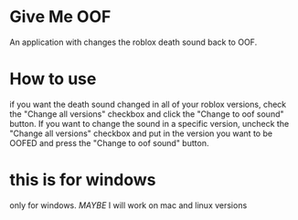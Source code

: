 # Give Me OOF
An application with changes the roblox death sound back to OOF.

# How to use
if you want the death sound changed in all of your roblox versions, check the "Change all versions" checkbox and click the "Change to oof sound" button.
If you want to change the sound in a specific version, uncheck the "Change all versions" checkbox and put in the version you want to be OOFED and press the
"Change to oof sound" button.

# this is for windows
only for windows. *MAYBE* I will work on mac and linux versions
